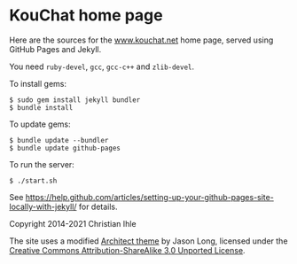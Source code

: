 KouChat home page
=======

Here are the sources for the www.kouchat.net home page,
served using GitHub Pages and Jekyll.

You need `ruby-devel`, `gcc`, `gcc-c++` and `zlib-devel`. 

To install gems:
```
$ sudo gem install jekyll bundler
$ bundle install
```

To update gems:
```
$ bundle update --bundler
$ bundle update github-pages
```

To run the server:
```
$ ./start.sh
```

See https://help.github.com/articles/setting-up-your-github-pages-site-locally-with-jekyll/ for details.

Copyright 2014-2021 Christian Ihle

The site uses a modified [Architect theme](https://github.com/jasonlong/architect-theme) by Jason Long,
licensed under the [Creative Commons Attribution-ShareAlike 3.0 Unported License](http://creativecommons.org/licenses/by-sa/3.0/).
